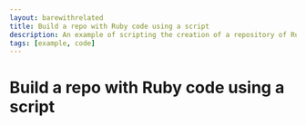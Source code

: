 ```yaml
---
layout: barewithrelated
title: Build a repo with Ruby code using a script
description: An example of scripting the creation of a repository of Ruby code.
tags: [example, code]
---
```


# Build a repo with Ruby code using a script

<LINK>
